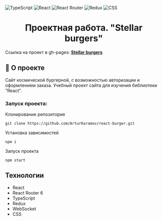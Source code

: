![TypeScript](https://img.shields.io/badge/typescript-%23007ACC.svg?style=for-the-badge&logo=typescript&logoColor=white) ![React](https://img.shields.io/badge/react-%2320232a.svg?style=for-the-badge&logo=react&logoColor=%2361DAFB) ![React Router](https://img.shields.io/badge/React_Router-CA4245?style=for-the-badge&logo=react-router&logoColor=white) ![Redux](https://img.shields.io/badge/redux-%23593d88.svg?style=for-the-badge&logo=redux&logoColor=white) ![CSS](https://img.shields.io/badge/css-%231572B6.svg?style=for-the-badge&logo=css3&logoColor=white)

<h1 align="center">
    Проектная работа. "Stellar burgers"
</h1>

Ссылка на проект в gh-pages: **[Stellar burgers](https://arturkaramov.github.io/react-burger/)**

## 📖 О проекте

Сайт космической бургерной, с возможностью авторизации и оформлением заказа.
Учебный проект сайта для изучения библиотеки "React".

### Запуск проекта:

Клонирование репозитория

```
git clone https://github.com/ArturKaramov/react-burger.git

```

Установка зависимостей

```
npm i
```

Запуск проекта

```
npm start
```

## Технологии

- React
- React Router 6
- TypeScript
- Redux
- WebSocket
- CSS
